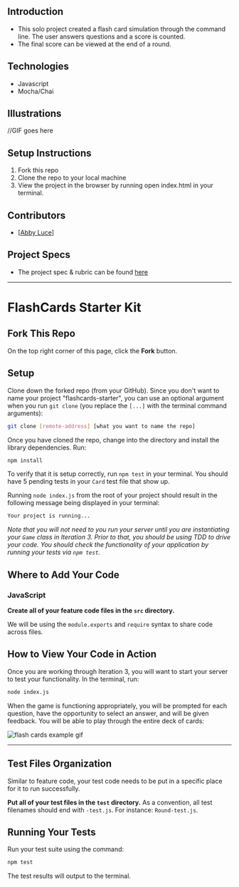 ## Introduction
  - This solo project created a flash card simulation through the command line. The user answers questions and a score is counted.
  - The final score can be viewed at the end of a round.

## Technologies
  - Javascript
  - Mocha/Chai

## Illustrations
//GIF goes here

## Setup Instructions
1. Fork this repo  
2. Clone the repo to your local machine
3. View the project in the browser by running open index.html in your terminal.

## Contributors
  - [[Abby Luce](https://github.com/abbyluce)]


## Project Specs
  - The project spec & rubric can be found [here](https://frontend.turing.edu/projects/flash-cards.html)


-------------------



# FlashCards Starter Kit

## Fork This Repo

On the top right corner of this page, click the **Fork** button.

## Setup

Clone down the forked repo (from your GitHub). Since you don't want to name your project "flashcards-starter", you can use an optional argument when you run `git clone` (you replace the `[...]` with the terminal command arguments):

```bash
git clone [remote-address] [what you want to name the repo]
```

Once you have cloned the repo, change into the directory and install the library dependencies. Run:

```bash
npm install
```

To verify that it is setup correctly, run `npm test` in your terminal. You should have 5 pending tests in your `Card` test file that show up.

Running `node index.js` from the root of your project should result in the following message being displayed in your terminal:

```bash
Your project is running...
```

*Note that you will not need to you run your server until you are instantiating your `Game` class in Iteration 3. Prior to that, you should be using TDD to drive your code. You should check the functionality of your application by running your tests via `npm test`.*


## Where to Add Your Code

### JavaScript

**Create all of your feature code files in the `src` directory.**

We will be using the `module.exports` and `require` syntax to share code across files.

## How to View Your Code in Action

Once you are working through Iteration 3, you will want to start your server to test your functionality.
In the terminal, run:

```bash
node index.js
```

When the game is functioning appropriately, you will be prompted for each question, have the opportunity to select an answer, and will be given feedback. You will be able to play through the entire deck of cards:

![flash cards example gif](https://media.giphy.com/media/1zkb1q58eTiTH6D7wc/giphy.gif)

---

## Test Files Organization

Similar to feature code, your test code needs to be put in a specific place for it to run successfully.

**Put all of your test files in the `test` directory.** As a convention, all test filenames should end with `-test.js`. For instance: `Round-test.js`.

## Running Your Tests

Run your test suite using the command:

```bash
npm test
```

The test results will output to the terminal.
